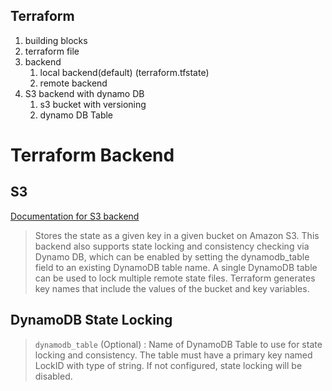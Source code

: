 ## Terraform 
   1. building blocks
   2. terraform file
   3. backend 
       1. local backend(default) (terraform.tfstate)
       2. remote backend  
   4. S3 backend with dynamo DB 
      1. s3 bucket with versioning 
      2. dynamo DB Table 

# Terraform Backend
## S3 
[Documentation for S3 backend](https://www.terraform.io/docs/backends/types/s3.html)

> Stores the state as a given key in a given bucket on Amazon S3. This backend also supports state locking and consistency checking via Dynamo DB, which can be enabled by setting the dynamodb_table field to an existing DynamoDB table name. A single DynamoDB table can be used to lock multiple remote state files. Terraform generates key names that include the values of the bucket and key variables.

## DynamoDB State Locking
> `dynamodb_table`  (Optional) : Name of DynamoDB Table to use for state locking and consistency. The table must have a primary key named LockID with type of string. If not configured, state locking will be disabled.